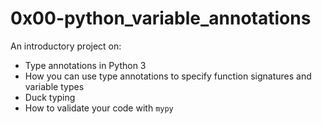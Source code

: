 # 0x00-python_variable_annotations
An introductory project on:
- Type annotations in Python 3
- How you can use type annotations to specify function signatures and variable types
- Duck typing
- How to validate your code with `mypy`
